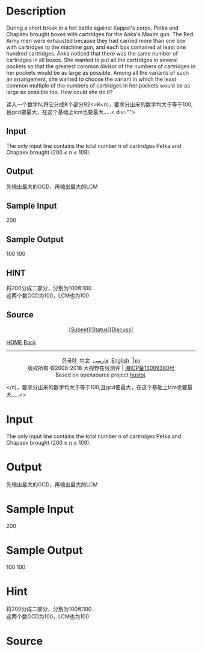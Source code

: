
# Description

<div class="content">During a short break in a hot battle against Kappel&#39;s corps, Petka and Chapaev brought boxes with cartridges for the Anka&#39;s Maxim gun. 
The Red Army men were exhausted because they had carried more than one box with cartridges to the machine gun, and each box contained at least one hundred cartridges. Anka noticed that there was the same number of cartridges in all boxes. 
She wanted to put all the cartridges in several pockets so that the greatest common divisor of the numbers of cartridges in her pockets would be as large as possible. Among all the variants of such an arrangement, she wanted to choose the variant in which the least common multiple of the numbers of cartridges in her pockets would be as large as possible too. How could she do it? 

读入一个数字N,将它分成K个部分92&lt;=K<n)，要求分出来的数字均大于等于100,且gcd要最大，在这个基础上lcm也要最大.....< div=""><h2>Input</h2><div class="content">The only input line contains the total number n of cartridges Petka and Chapaev brought (200 ≤ n ≤ 109). 
</div><h2>Output</h2><div class="content">先输出最大的GCD，再输出最大的LCM</div><h2>Sample Input</h2>
			<div class="content"><span class="sampledata">200</span></div><h2>Sample Output</h2>
			<div class="content"><span class="sampledata">100 100</span></div><h2>HINT</h2>
			<div class="content"><p>将200分成二部分，分别为100和100.<br/>
这两个数GCD为100，LCM也为100</p></div><h2>Source</h2>
			<div class="content"><p><a href="problemset.php?search="></a></p></div><center>[<a href="submitpage.php?id=2065">Submit</a>][<a href="problemstatus.php?id=2065">Status</a>][<a href="bbs.php?id=2065">Discuss</a>]</center>﻿<br/>
<a href="./"><span class="red">HOME</span></a>
<a href="javascript:history.go(-1)"><span class="red">Back</span></a>

<hr/>
<center>
	<div class="footer">
			<a href="setlang.php?lang=ko">한국어</a> 
		<a href="setlang.php?lang=cn">中文</a> 
		<a href="setlang.php?lang=fa">فارسی</a> 
		<a href="setlang.php?lang=en">English</a> 
		<a href="setlang.php?lang=th">ไทย</a>
	<br/><div>版权所有 ©2008-2018 大视野在线测评 | <a href="http://www.miitbeian.gov.cn">湘ICP备13009380号</a></div>
		<div>Based on opensource project <a href="http://hustoj.googlecode.com">hustoj</a>.</div>
	</div>
</center>


</n)，要求分出来的数字均大于等于100,且gcd要最大，在这个基础上lcm也要最大.....<></div>

# Input

<div class="content">The only input line contains the total number n of cartridges Petka and Chapaev brought (200 ≤ n ≤ 109). 
</div>

# Output

<div class="content">先输出最大的GCD，再输出最大的LCM</div>

# Sample Input

<div class="content"><span class="sampledata">200</span></div>

# Sample Output

<div class="content"><span class="sampledata">100 100</span></div>

# Hint

<div class="content"><p>将200分成二部分，分别为100和100.<br/>
这两个数GCD为100，LCM也为100</p></div>

# Source

<div class="content"><p><a href="problemset.php?search="></a></p></div>

